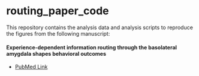 # routing_paper_code

This repository contains the analysis data and analysis scripts to reproduce the figures from the following manuscript: 

#### Experience-dependent information routing through the basolateral amygdala shapes behavioral outcomes
  - [PubMed Link](https://pubmed.ncbi.nlm.nih.gov/37577684/)
